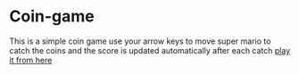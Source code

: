 # Coin-game
This is a simple coin game use your arrow keys to move super mario to catch the coins and the score is updated automatically after each catch 
[play it from here](https://github.io/radwanabil/Coin-game/index.html)
